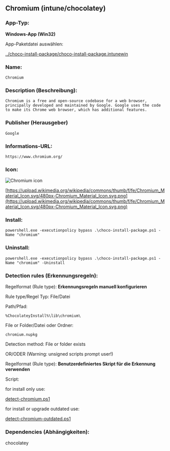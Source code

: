 ## Chromium (intune/chocolatey)

### App-Typ:

__Windows-App (Win32)__

App-Paketdatei auswählen:

[../choco-install-package/choco-install-package.intunewin](../choco-install-package/choco-install-package.intunewin?raw=true)


### Name:

```
Chromium
```

### Description (Beschreibung):

```
Chromium is a free and open-source codebase for a web browser, principally developed and maintained by Google. Google uses the code to make its Chrome web browser, which has additional features.
```

### Publisher (Herausgeber)

```
Google
```


### Informations-URL:

```
https://www.chromium.org/
```

### Icon:

![Chromium icon](https://upload.wikimedia.org/wikipedia/commons/thumb/f/fe/Chromium_Material_Icon.svg/120px-Chromium_Material_Icon.svg.png)

[https://upload.wikimedia.org/wikipedia/commons/thumb/f/fe/Chromium_Material_Icon.svg/480px-Chromium_Material_Icon.svg.png](https://upload.wikimedia.org/wikipedia/commons/thumb/f/fe/Chromium_Material_Icon.svg/480px-Chromium_Material_Icon.svg.png)

### Install:

```
powershell.exe -executionpolicy bypass .\choco-install-package.ps1 -Name "chromium"
```


### Uninstall:

```
powershell.exe -executionpolicy bypass .\choco-install-package.ps1 -Name "chromium" -Uninstall
```


### Detection rules (Erkennungsregeln):

Regelformat (Rule type): __Erkennungsregeln manuell konfigurieren__

Rule type/Regel Typ: File/Datei

Path/Pfad:

```
%ChocolateyInstall%\lib\chromium\
```


File or Folder/Datei oder Ordner:

```
chromium.nupkg
```

Detection method: File or folder exists


OR/ODER (Warning: unsigned scripts prompt user!)

Regelformat (Rule type): __Benutzerdefiniertes Skript für die Erkennung verwenden__

Script:

for install only use:

[detect-chromium.ps1](./detect-chromium.ps1)

for install or upgrade outdated use:

[detect-chromium-outdated.ps1](./detect-chromium-outdated.ps1)

### Dependencies (Abhängigkeiten):

chocolatey
